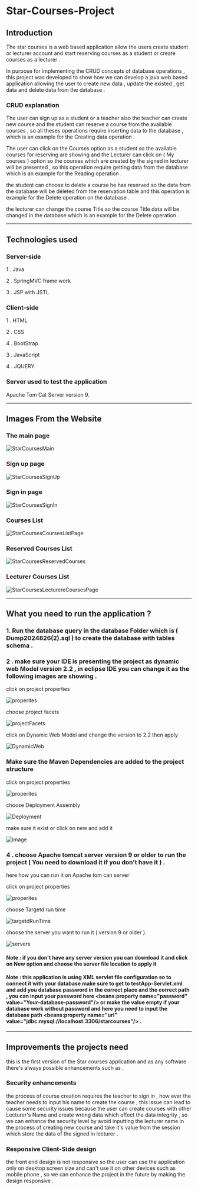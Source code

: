 # Star-Courses-Project 

## Introduction  

The star courses is a web based application allow the users create student or lecturer account and start reserving courses as a student or create courses as a lecturer .  

In purpose for implementing the CRUD concepts of database operations , this project was developed to show how we can develop a java web based application allowing the user to create new data , update the existed , get data and delete data from the database . 


### CRUD explanation  

The user can sign up as a student or a teacher also the teacher can create new course and the student can reserve a course from the available courses , so all theses operations require inserting data to the database , which is an example for the Creating data operation . 


The user can click on the Courses option as a student so the available courses for reserving are showing and the Lecturer can click on ( My courses ) option so the courses which are created by the signed in lecturer will be presented , so this operation require getting data from the database which is an example for the Reading operation . 


the student can choose to delete a course he has reserved so the data from the database will be deleted from the reservation table and this operation is example for the Delete operation on the database . 

the lecturer can change the course Title so the course Title data will be changed in the database which is an example for the Delete operation . 

_______________________________________________________________________________________________________________________________________________________________________________________

## Technologies used  

### Server-side  

1 . Java  

2 . SpringMVC frame work  

3 . JSP with JSTL  

### Client-side 

1 . HTML  

2 . CSS  

4 . BootStrap 

3 . JavaScript 

4 . JQUERY 


### Server used to test the application  

Apache Tom Cat Server version 9. 

________________________________________________________________________________________________________________________________________________________________________________________

## Images From the Website 

### The main page  

![StarCoursesMain](https://github.com/user-attachments/assets/1d8bd0d3-959c-4807-a567-2bbe70f26bc8) 

  
### Sign up page 

![StarCoursesSignUp](https://github.com/user-attachments/assets/6f6a7d6c-756a-4796-a4a9-959ce896498a) 

  
### Sign in page  

![StarCoursesSignIn](https://github.com/user-attachments/assets/3b34db1c-85f6-4896-83a4-639f20205b4f) 


### Courses List 

![StarCoursesCoursesListPage](https://github.com/user-attachments/assets/3852a968-b4a1-4973-aff7-4c030ba97830) 

### Reserved Courses List 

![StarCoursesReservedCourses](https://github.com/user-attachments/assets/57146f8f-e14f-4293-bd8f-0cbdcc361c73) 

### Lecturer Courses List 

![StarCoursesLecturereCoursesPage](https://github.com/user-attachments/assets/bf01ab63-8409-4133-a4af-27ad70561d3a) 

__________________________________________________________________________________________________________________________________________________________________________________________

## What you need to run the application ? 

### 1. Run the database query in the database Folder which is ( Dump2024826(2).sql ) to create the database with tables schema . 

### 2 . make sure your IDE is presenting the project as dynamic web Model version 2.2 , in eclipse IDE you can change it as the following images are showing . 

click on project properties 

![properites](https://github.com/user-attachments/assets/c96dcd68-f005-4990-a469-132057e5e217) 

choose project facets  

![projectFacets](https://github.com/user-attachments/assets/40ea197c-2547-480c-a5ef-b30d4d8bfc97) 

  

click on Dynamic Web Model and change the version to 2.2 then apply  

![DynamicWeb](https://github.com/user-attachments/assets/415353ec-dfdd-477b-a206-f75ea326f29b) 

  

### Make sure the Maven Dependencies are added to the project structure  

  

click on project properties 

![properites](https://github.com/user-attachments/assets/c96dcd68-f005-4990-a469-132057e5e217) 

  

choose Deployment Assembly  

![Deployment](https://github.com/user-attachments/assets/34cf60a4-9e0a-433a-b6cd-822d7cc98f44) 

  

make sure it exist or click on new and add it  

![image](https://github.com/user-attachments/assets/b7070b45-81ac-4a76-9855-87a119a41136) 

  

### 4 . choose Apache tomcat server version 9 or older to run the project ( You need to download it if you don't have it ) . 

here how you can run it on Apache tom can server  

click on project properties 

![properites](https://github.com/user-attachments/assets/c96dcd68-f005-4990-a469-132057e5e217) 


choose Targetd run time  

![targetdRunTime](https://github.com/user-attachments/assets/a86b08f3-f37f-4bb6-95bc-3738adcc419e) 

  
choose the server you want to run it ( version 9 or older ). 

![servers](https://github.com/user-attachments/assets/25bc5c81-4ce0-4638-867e-783e6e860048) 

  
#### Note : if you don't have any server version you can download it and click on New option and choose the server file location to apply it  



#### Note : this application is using XML servlet file configuration so to connect it with your database make sure to get to testApp-Servlet.xml and add you database password in the correct place and the correct path , you can input your password here <beans:property name="password" value="Your-database-password"/> or make the value empty if your database work without password and here you need to input the database path <beans:property name="url" value="jdbc:mysql://localhost:3306/starcourses"/> . 

__________________________________________________________________________________________________________________________________________________________________________________________
## Improvements the projects need  

this is the first version of the Star courses application and as any software there's always possible enhancements such as . 

### Security enhancements  

the process of course creation requires the teacher to sign in , how ever the teacher needs to input his name to create the course , this issue can lead to cause some security issues because the user can create courses with other Lecturer's Name and create wrong data which effect the data integrity , so we can enhance the security level by avoid inputting the lecturer name in the process of creating new course and take it's value from the session which store the data of the signed in lecturer .  


### Responsive Client-Side design  

the front end design is not responsive so the user can use the application only on desktop screen size and can't use it on other devices such as mobile phone , so we can enhance the project in the future by making the design responsive . 




